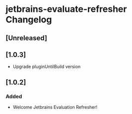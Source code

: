 <!-- Keep a Changelog guide -> https://keepachangelog.com -->

# jetbrains-evaluate-refresher Changelog

## [Unreleased]
## [1.0.3]
- Upgrade pluginUntilBuild version

## [1.0.2]
### Added
- Welcome Jetbrains Evaluation Refresher!
